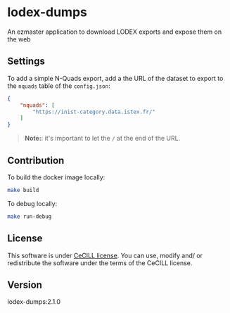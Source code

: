 # lodex-dumps

An ezmaster application to download LODEX exports and expose them on the web

## Settings

To add a simple N-Quads export, add a the URL of the dataset to export to the
`nquads` table of the `config.json`:

```json
{
    "nquads": [
        "https://inist-category.data.istex.fr/"
    ]
}
```

> **Note:**: it's important to let the `/` at the end of the URL.

## Contribution

To build the docker image locally:

```bash
make build
```

To debug locally:

```bash
make run-debug
```

## License

This software is under [CeCILL license](LICENSE). You can use, modify and/ or redistribute the software under the terms of the CeCILL license.

## Version

lodex-dumps:2.1.0

